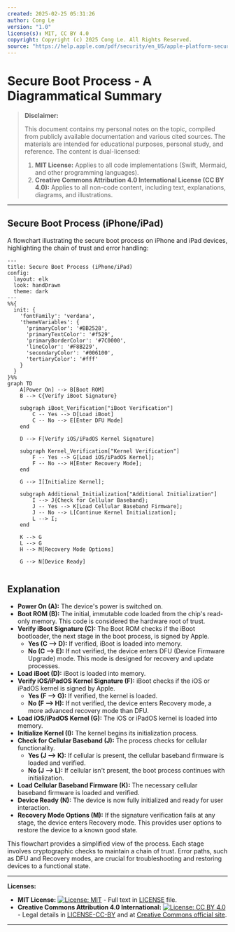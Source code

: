 ```yaml
---
created: 2025-02-25 05:31:26
author: Cong Le
version: "1.0"
license(s): MIT, CC BY 4.0
copyright: Copyright (c) 2025 Cong Le. All Rights Reserved.
source: "https://help.apple.com/pdf/security/en_US/apple-platform-security-guide.pdf"
---
```




# Secure Boot Process - A Diagrammatical Summary
> **Disclaimer:**
>
> This document contains my personal notes on the topic,
> compiled from publicly available documentation and various cited sources.
> The materials are intended for educational purposes, personal study, and reference.
> The content is dual-licensed:
> 1. **MIT License:** Applies to all code implementations (Swift, Mermaid, and other programming languages).
> 2. **Creative Commons Attribution 4.0 International License (CC BY 4.0):** Applies to all non-code content, including text, explanations, diagrams, and illustrations.
---


## Secure Boot Process (iPhone/iPad)

A flowchart illustrating the secure boot process on iPhone and iPad devices, highlighting the chain of trust and error handling:

```mermaid
---
title: Secure Boot Process (iPhone/iPad)
config:
  layout: elk
  look: handDrawn
  theme: dark
---
%%{
  init: {
    'fontFamily': 'verdana',
    'themeVariables': {
      'primaryColor': '#BB2528',
      'primaryTextColor': '#f529',
      'primaryBorderColor': '#7C0000',
      'lineColor': '#F8B229',
      'secondaryColor': '#006100',
      'tertiaryColor': '#fff'
    }
  }
}%%
graph TD
    A[Power On] --> B[Boot ROM]
    B --> C{Verify iBoot Signature}
    
    subgraph iBoot_Verification["iBoot Verification"]
        C -- Yes --> D[Load iBoot]
        C -- No --> E[Enter DFU Mode]
    end
    
    D --> F[Verify iOS/iPadOS Kernel Signature]
    
    subgraph Kernel_Verification["Kernel Verification"]
        F -- Yes --> G[Load iOS/iPadOS Kernel];
        F -- No --> H[Enter Recovery Mode];
    end
    
    G --> I[Initialize Kernel];
    
    subgraph Additional_Initialization["Additional Initialization"]
        I --> J{Check for Cellular Baseband};
        J -- Yes --> K[Load Cellular Baseband Firmware];
        J -- No --> L[Continue Kernel Initialization];
        L --> I;
    end
    
    K --> G
    L --> G
    H --> M[Recovery Mode Options]
    
    G --> N[Device Ready]
    
```

## Explanation

*   **Power On (A):** The device's power is switched on.
*   **Boot ROM (B):** The initial, immutable code loaded from the chip's read-only memory. This code is considered the hardware root of trust.
*   **Verify iBoot Signature (C):** The Boot ROM checks if the iBoot bootloader, the next stage in the boot process, is signed by Apple.
    *   **Yes (C --> D):** If verified, iBoot is loaded into memory.
    *   **No (C --> E):** If not verified, the device enters DFU (Device Firmware Upgrade) mode.  This mode is designed for recovery and update processes.
*   **Load iBoot (D):** iBoot is loaded into memory.
*   **Verify iOS/iPadOS Kernel Signature (F):** iBoot checks if the iOS or iPadOS kernel is signed by Apple.
    *   **Yes (F --> G):** If verified, the kernel is loaded.
    *   **No (F --> H):** If not verified, the device enters Recovery mode, a more advanced recovery mode than DFU.
*   **Load iOS/iPadOS Kernel (G):** The iOS or iPadOS kernel is loaded into memory.
*   **Initialize Kernel (I):** The kernel begins its initialization process.
*   **Check for Cellular Baseband (J):** The process checks for cellular functionality.
    *   **Yes (J --> K):** If cellular is present, the cellular baseband firmware is loaded and verified.
    *   **No (J --> L):** If cellular isn't present, the boot process continues with initialization.
*   **Load Cellular Baseband Firmware (K):** The necessary cellular baseband firmware is loaded and verified.
*   **Device Ready (N):** The device is now fully initialized and ready for user interaction.
*   **Recovery Mode Options (M):** If the signature verification fails at any stage, the device enters Recovery mode.  This provides user options to restore the device to a known good state.



This flowchart provides a simplified view of the process.  Each stage involves cryptographic checks to maintain a chain of trust.  Error paths, such as DFU and Recovery modes, are crucial for troubleshooting and restoring devices to a functional state.



---
**Licenses:**

- **MIT License:**  [![License: MIT](https://img.shields.io/badge/License-MIT-yellow.svg)](LICENSE) - Full text in [LICENSE](LICENSE) file.
- **Creative Commons Attribution 4.0 International:** [![License: CC BY 4.0](https://licensebuttons.net/l/by/4.0/88x31.png)](LICENSE-CC-BY) - Legal details in [LICENSE-CC-BY](LICENSE-CC-BY) and at [Creative Commons official site](http://creativecommons.org/licenses/by/4.0/).

---